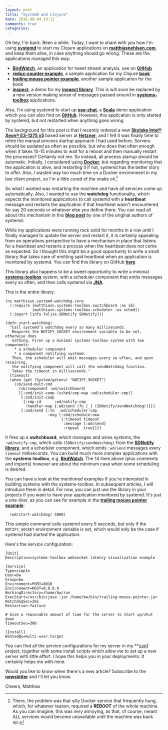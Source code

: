 ```yaml
---
layout: post
title: "SystemD and Clojure"
date: 2016-08-04 19:11
comments: true
categories: 
---
```


Oh hey, I'm back. Been a while. Today, I want to share with you how I'm using **[systemd](https://en.wikipedia.org/wiki/Systemd)** to start my Clojure applications on **[matthiasnehlsen.com](http://matthiasnehlsen.com)**, and keep them alive, in case anything should go wrong. These are the applications managed this way:

* **[BirdWatch](http://birdwatch.matthiasnehlsen.com)**, an application for tweet stream analysis, see on **[GitHub](https://github.com/matthiasn/BirdWatch)**
* **[redux-counter example](http://redux-style.matthiasnehlsen.com/)**, a sample application for my Clojure **[book](https://leanpub.com/building-a-system-in-clojure)**
* **[trailing mouse pointer example](http://systems-toolbox.matthiasnehlsen.com/)**, another sample application for the book
* **[inspect](http://inspect.matthiasnehlsen.com/)**, a demo for my **[inspect library](https://github.com/matthiasn/inspect)**. This is will soon be replaced by a new version making sense of messages passed around in **[systems-toolbox](https://github.com/matthiasn/systems-toolbox)** applications.

Also, I'm using systemd to start up **[sse-chat](http://sse-chat.matthiasnehlsen.com/)**, a **[Scala]()** demo application which you can also find on **[GitHub](https://github.com/matthiasn/sse-chat)**. However, this application is only started by systemd, but not restarted when anything goes wrong.

The background for this post is that I recently ordered a new **[Skylake Intel® Xeon® E3-1275 v5](http://ark.intel.com/products/codename/37572/Skylake#@All)** based server at **[Hetzner](https://www.hetzner.de/en/)**, and I felt it was finally time to retire the manual process startup approach I had used before. Servers should be updated as often as possible, but who does that often enough when it takes 10-15 minutes to wait for a reboot and then manually restart the processes? Certainly not me. So instead, all process startup should be automatic. Initially, I considered using **[Docker](https://www.docker.com/)**, but regarding monitoring that the application is alive, and restarting it if not, systemd has the better story to offer. Also, I wasted way too much time on a Docker environment in my last client project, so I'm a little cured of the snake oil.[^1] 

So what I wanted was restarting the machine and have all services come up automatically. Also, I wanted to use the **watchdog** functionality, which expects the monitored applications to call systemd with a **heartbeat** message and restarts the application if that heartbeat wasn't encountered for say 20 seconds or whatever else you define there. You can read all about this mechanism in this **[blog post](http://0pointer.de/blog/projects/watchdog.html)** by one of the original authors of systemd.

While my applications were running rock solid for months in a row until I finally managed to update the server and restart it, it is certainly appealing from an operations perspective to have a mechanism in place that listens for a heartbeat and restarts a process when the heartbeat does not come as expected. So I thought this might be a good opportunity to write a small library that takes care of emitting said heartbeat when an application is monitored by systemd. You can find this library on GitHub **[here](https://github.com/matthiasn/systemd-watchdog)**.

This library also happens to be a sweet opportunity to write a minimal **[systems-toolbox](https://github.com/matthiasn/systems-toolbox)** system, with a scheduler component that emits messages every so often, and then calls systemd via **[JNA](https://github.com/java-native-access/jna)**.

This is the entire library:

~~~
(ns matthiasn.systemd-watchdog.core
  (:require [matthiasn.systems-toolbox.switchboard :as sb]
            [matthiasn.systems-toolbox.scheduler :as sched])
  (:import [info.faljse.SDNotify SDNotify]))

(defn start-watchdog!
  "Call systemd's watchdog every so many milliseconds.
   Requires the NOTIFY_SOCKET environment variable to be set, otherwise does
   nothing. Fires up a minimal systems-toolbox system with two components:
    * a scheduler component
    * a component notifying systemd.
   Then, the scheduler will emit messages every so often, and upon receiving,
   the notifying component will call the sendWatchdog function.
   Takes the timeout in milliseconds."
  [timeout]
  (when (get (System/getenv) "NOTIFY_SOCKET")
    (sb/send-mult-cmd
      (sb/component :wd/switchboard)
      [[:cmd/init-comp (sched/cmp-map :wd/scheduler-cmp)]
       [:cmd/init-comp
        {:cmp-id      :wd/notify-cmp
         :handler-map {:wd/send (fn [_] (SDNotify/sendWatchdog))}}]
       [:cmd/send {:to  :wd/scheduler-cmp
                   :msg [:cmd/schedule-new
                         {:timeout timeout
                          :message [:wd/send]
                          :repeat  true}]}]
~~~

It fires up a **switchboard**, which manages and wires systems, the `:wd/notify-cmp`, which calls `(SDNotify/sendWatchdog)` from the **[SDNotify library](https://github.com/faljse/SDNotify)**, and a scheduler component, which emits `:wd/send` messages every `timeout` milliseconds. You can build much more complex applications with the **systems-toolbox**, e.g. **[BirdWatch](http://birdwatch.matthiasnehlsen.com)**. The 14 lines above (plus comments and imports) however are about the minimum case when some scheduling is desired.

You can have a look at the mentioned examples if you're interested in building systems with the systems-toolbox. In subsequent articles, I will introduce them in detail. For now, you can just use the library in your projects if you want to have your application monitored by systemd. It's just a one-liner, as you can see for example in the **[trailing mouse pointer example](https://github.com/matthiasn/systems-toolbox/blob/master/examples/trailing-mouse-pointer/src/clj/example/core.clj#L41)**: 

~~~
  (wd/start-watchdog! 5000)
~~~

This simple command calls systemd every 5 seconds, but only if the `NOTIFY_SOCKET` environment variable is set, which would only be the case if systemd had started the application.

Here's the service configuration:

~~~
[Unit]
Description=systems-toolbox websocket latency visualization example

[Service]
Type=simple
User=bw
Group=bw
Environment=PORT=8010
Environment=HOST=0.0.0.0
WorkingDirectory=/home/bw/run
ExecStart=/usr/bin/java -jar /home/bw/bin/trailing-mouse-pointer.jar
WatchdogSec=20s
Restart=on-failure

# Give a reasonable amount of time for the server to start up/shut down
TimeoutSec=300

[Install]
WantedBy=multi-user.target
~~~

You can find all the service configurations for my server in my **[conf](https://github.com/matthiasn/conf) project, together with some install scripts which allow me to set up a new server with little effort. I hope this helps you in your deployments. It certainly helps me with mine.

Would you like to know when there's a new article? Subscribe to the <a href="http://eepurl.com/y0HWv" target="_blank"><strong>newsletter</strong></a> and I'll let you know.

Cheers,
Matthias

[^1]: There, the problem was that silly Docker service that frequently hung, which, for whatever reason, required a **REBOOT** of the whole machine. As you can imagine, this was very annoying, as that, of course, meant ALL services would become unavailable until the machine was back up.

